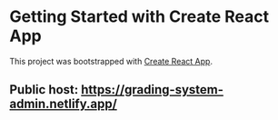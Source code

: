 # Getting Started with Create React App

This project was bootstrapped with [Create React App](https://github.com/facebook/create-react-app).

## Public host: https://grading-system-admin.netlify.app/


